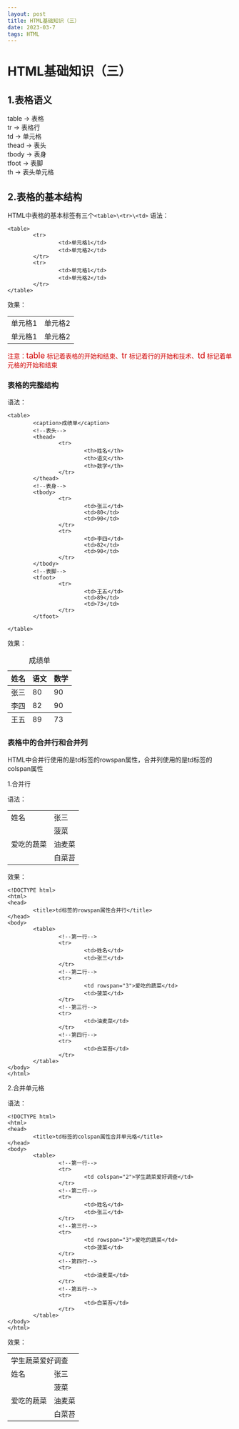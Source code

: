 ```yaml
---
layout: post
title: HTML基础知识（三）
date: 2023-03-7
tags: HTML
---
```





# HTML基础知识（三）

## 1.表格语义
table → 表格<br />
tr → 表格行<br />
td → 单元格<br />
thead → 表头<br />
tbody → 表身<br />
tfoot → 表脚<br />
th → 表头单元格<br />
## 2.表格的基本结构
HTML中表格的基本标签有三个```<table>\<tr>\<td>```
语法：
```
<table>
        <tr>
                <td>单元格1</td>
                <td>单元格2</td>
        </tr>
        <tr>
                <td>单元格1</td>
                <td>单元格2</td>
        </tr>
</table>
```
效果：
<table>
        <tr>
                <td>单元格1</td>
                <td>单元格2</td>
        </tr>
        <tr>
                <td>单元格1</td>
                <td>单元格2</td>
        </tr>
</table>
<font color="#d0000">注意：<font size=4>table</font> 标记着表格的开始和结束、<font size=4>tr</font> 标记着行的开始和技术、<font size=4>td</font> 标记着单元格的开始和结束</font>

### 表格的完整结构
语法：
```
<table>
        <caption>成绩单</caption>
        <!--表头-->
        <thead>
                <tr>
                        <th>姓名</th>
                        <th>语文</th>
                        <th>数学</th>
                </tr>
        </thead>
        <!--表身-->
        <tbody>
                <tr>
                        <td>张三</td>
                        <td>80</td>
                        <td>90</td>
                </tr>
                <tr>
                        <td>李四</td>
                        <td>82</td>
                        <td>90</td>
                </tr>
        </tbody>
        <!--表脚-->
        <tfoot>
                <tr>
                        <td>王五</td>
                        <td>89</td>
                        <td>73</td>
                </tr>
        </tfoot>

</table>
```
效果：
<table>
        <caption>成绩单</caption>
        <!--表头-->
        <thead>
                <tr>
                        <th>姓名</th>
                        <th>语文</th>
                        <th>数学</th>
                </tr>
        </thead>
        <!--表身-->
        <tbody>
                <tr>
                        <td>张三</td>
                        <td>80</td>
                        <td>90</td>
                </tr>
                <tr>
                        <td>李四</td>
                        <td>82</td>
                        <td>90</td>
                </tr>
        </tbody>
        <!--表脚-->
        <tfoot>
                <tr>
                        <td>王五</td>
                        <td>89</td>
                        <td>73</td>
                </tr>
        </tfoot>

</table>




### 表格中的合并行和合并列

HTML中合并行使用的是td标签的rowspan属性，合并列使用的是td标签的colspan属性

1.合并行

语法：
<!DOCTYPE html>
<html>
<head>
        <title>td标签的rowspan属性合并行</title>
</head>
<body>
        <table>
                <!--第一行-->
                <tr>
                        <td>姓名</td>
                        <td>张三</td>
                </tr>
                <!--第二行-->
                <tr>
                        <td rowspan="3">爱吃的蔬菜</td>
                        <td>菠菜</td>
                </tr>
                <!--第三行-->
                <tr>
                        <td>油麦菜</td>
                </tr>
                <!--第四行-->
                <tr>
                        <td>白菜苔</td>
                </tr>
        </table>
</body>
</html>

效果：
```
<!DOCTYPE html>
<html>
<head>
        <title>td标签的rowspan属性合并行</title>
</head>
<body>
        <table>
                <!--第一行-->
                <tr>
                        <td>姓名</td>
                        <td>张三</td>
                </tr>
                <!--第二行-->
                <tr>
                        <td rowspan="3">爱吃的蔬菜</td>
                        <td>菠菜</td>
                </tr>
                <!--第三行-->
                <tr>
                        <td>油麦菜</td>
                </tr>
                <!--第四行-->
                <tr>
                        <td>白菜苔</td>
                </tr>
        </table>
</body>
</html>
```

2.合并单元格

语法：
```
<!DOCTYPE html>
<html>
<head>
        <title>td标签的colspan属性合并单元格</title>
</head>
<body>
        <table>
                <!--第一行-->
                <tr>
                        <td colspan="2">学生蔬菜爱好调查</td>
                </tr>
                <!--第二行-->
                <tr>
                        <td>姓名</td>
                        <td>张三</td>
                </tr>
                <!--第三行-->
                <tr>
                        <td rowspan="3">爱吃的蔬菜</td>
                        <td>菠菜</td>
                </tr>
                <!--第四行-->
                <tr>
                        <td>油麦菜</td>
                </tr>
                <!--第五行-->
                <tr>
                        <td>白菜苔</td>
                </tr>
        </table>
</body>
</html>
```
效果：
<!DOCTYPE html>
<html>
<head>
        <title>td标签的colspan属性合并单元格</title>
</head>
<body>
        <table>
                <!--第一行-->
                <tr>
                        <td colspan="2">学生蔬菜爱好调查</td>
                </tr>
                <!--第二行-->
                <tr>
                        <td>姓名</td>
                        <td>张三</td>
                </tr>
                <!--第三行-->
                <tr>
                        <td rowspan="3">爱吃的蔬菜</td>
                        <td>菠菜</td>
                </tr>
                <!--第四行-->
                <tr>
                        <td>油麦菜</td>
                </tr>
                <!--第五行-->
                <tr>
                        <td>白菜苔</td>
                </tr>
        </table>
</body>
</html>
